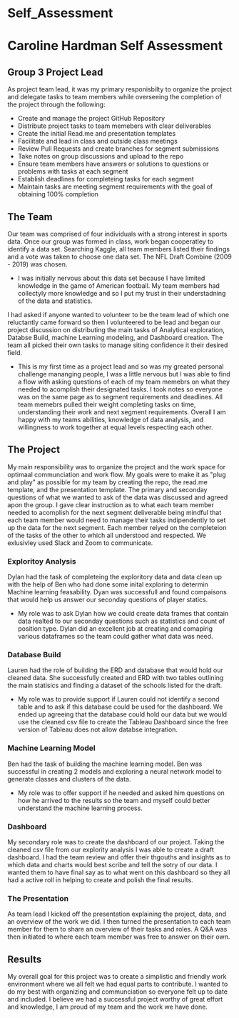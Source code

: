 # Self_Assessment

# Caroline Hardman Self Assessment

## Group 3 Project Lead

As project team lead, it was my primary responisbilty to organize the project and delegate tasks to team members while overseeing the completion of the project through the following:

*  Create and manage the project GitHub Repository 
*  Distribute project tasks to team memebers with clear deliverables
*  Create the initial Read.me and presentation templates
*  Facilitate and lead in class and outside class meetings
*  Review Pull Requests and create branches for segment submissions
*  Take notes on group discussions and upload to the repo
*  Ensure team members have answers or solutions to questions or problems with tasks at each segment
*  Establish deadlines for completeing tasks for each segment
*  Maintain tasks are meeting segment requirements with the goal of obtaining 100% completion

## The Team

Our team was comprised of four individuals with a strong interest in sports data. Once our group was formed in class, work began cooperatley to identify a data set. Searching Kaggle, all team members listed their findings and a vote was taken to choose one data set. The NFL Draft Combine (2009 - 2019) was chosen.
- I was initially nervous about this data set because I have limited knowledge in the game of American football. My team members had collectyly more knowledge and so I put my trust in their understadning of the data and statistics.

I had asked if anyone wanted to volunteer to be the team lead of which one reluctantly came forward so then I volunteered to be lead and began our project discussion on distributing the main tasks of Analytical exploration, Databse Build, machine Learning modeling, and Dashboard creation. The team all picked their own tasks to manage siting confidence it their desired field.
- This is my first time as a project lead and so was my greated personal challenge mananging people, I was a little nervous but I was able to find a flow with asking questions of each of my team memebrs on what they needed to acomplish their designated tasks. I took notes so everyone was on the same page as to segment requirements and deadlines. All team memebrs pulled their weight completing tasks on time, understanding their work and next segment requirements. Overall I am happy with my teams abilities, knowledge of data analysis, and willingness to work together at equal levels respecting each other. 

## The Project

My main responsibility was to organize the project and the work space for optimaal communciation and work flow. My goals were to make it as "plug and play" as possible for my team by creating the repo, the read.me template, and the presentation template. The primary and seconday questions of what we wanted to ask of the data was discussed and agreed apon the group. I gave clear instruction as to what each team member needed to acomplish for the next segment deliverable being mindful that each team member would need to manage their tasks indipendently to set up the data for the next segment. Each member relyed on the completeion of the tasks of the other to which all understood and respected. We exlusivley used Slack and Zoom to communicate.

### Exploritoy Analysis

Dylan had the task of completeing the exploritory data and data clean up with the help of Ben who had done some inital exploring to determin Machine learning feasability. Dyan was successfull and found compaisons that would help us answer our seconday questions of player statics.
- My role was to ask Dylan how we could create data frames that contain data realted to our seconday questions such as statistics and count of position type. Dylan did an excellent job at creating and comapirig various dataframes so the team could gather what data was need.

### Database Build

Lauren had the role of building the ERD and database that would hold our cleaned data. She successfully created and ERD with two tables outlining the main statisics and finding a dataset of the schools listed for the draft.
- My role was to provide support if Lauren could not identify a second table and to ask if this database could be used for the dashboard. We ended up agreeing that the database could hold our data but we would use the cleaned csv file to create the Tableau Dashboard since the free version of Tableau does not allow databse integration.

### Machine Learning Model

Ben had the task of building the machine learning model. Ben was successful in creating 2 models and exploring a neural network model to generate classes and clusters of the data. 
- My role was to offer support if he needed and asked him questions on how he arrived to the results so the team and myself could better understand the machine learning process.

### Dashboard

My secondary role was to create the dashboard of our project. Taking the cleaned csv file from our explority analysis I was able to create a draft dashboard. I had the team review and offer their thgouths and insights as to which data and charts would best scribe and tell the sotry of our data. I wanted them to have final say as to what went on this dashboard so they all had a active roll in helping to create and polish the final results.

### The Presentation

As team lead I kicked off the presentation explaining the project, data, and an overview of the work we did. I then turned the presentation to each team member for them to share an overview of their tasks and roles. A Q&A was then initiated to where each team member was free to answer on their own.

## Results

My overall goal for this project was to create a simplistic and friendly work environment where we all felt we had equal parts to contribute. I wanted to do my best with organizing and communciation so everyone felt up to date and included. I believe we had a successful project worthy of great effort and knowledge, I am proud of my team and the work we have done.


